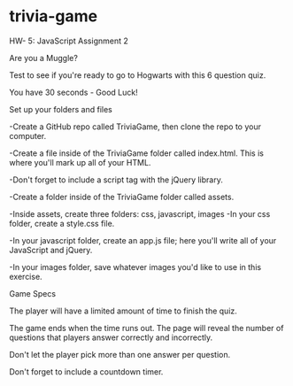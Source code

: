 # trivia-game
HW- 5: JavaScript Assignment 2

Are you a Muggle?

Test to see if you're ready to go to Hogwarts with this 6 question quiz.

You have 30 seconds - Good Luck!

<bold>Set up your folders and files</bold>

-Create a GitHub repo called TriviaGame, then clone the repo to your computer.

-Create a file inside of the TriviaGame folder called index.html. This is where you'll mark up all of your HTML.

-Don't forget to include a script tag with the jQuery library.

-Create a folder inside of the TriviaGame folder called assets.

-Inside assets, create three folders: css, javascript, images
  -In your css folder, create a style.css file.
  
  -In your javascript folder, create an app.js file; here you'll write all of your JavaScript and jQuery.
  
  -In your images folder, save whatever images you'd like to use in this exercise.

Game Specs

The player will have a limited amount of time to finish the quiz. 

The game ends when the time runs out. The page will reveal the number of questions that players answer correctly and incorrectly.

Don't let the player pick more than one answer per question.

Don't forget to include a countdown timer.
